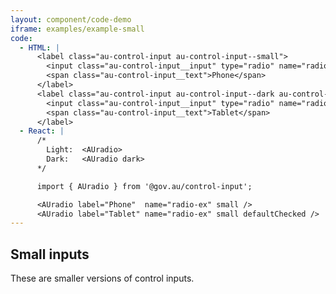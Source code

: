 ```yaml
---
layout: component/code-demo
iframe: examples/example-small
code:
  - HTML: |
      <label class="au-control-input au-control-input--small">
        <input class="au-control-input__input" type="radio" name="radio-ex">
        <span class="au-control-input__text">Phone</span>
      </label>
      <label class="au-control-input au-control-input--dark au-control-input--small">
        <input class="au-control-input__input" type="radio" name="radio-ex" checked>
        <span class="au-control-input__text">Tablet</span>
      </label>
  - React: |
      /*
        Light:  <AUradio>
        Dark:   <AUradio dark>
      */

      import { AUradio } from '@gov.au/control-input';

      <AUradio label="Phone"  name="radio-ex" small />
      <AUradio label="Tablet" name="radio-ex" small defaultChecked />
---
```

## Small inputs

These are smaller versions of control inputs.
